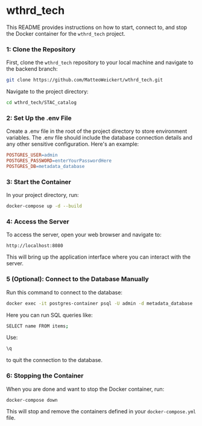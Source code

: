 # wthrd_tech

This README provides instructions on how to start, connect to, and stop the Docker container for the `wthrd_tech` project.

### 1: Clone the Repository
First, clone the `wthrd_tech` repository to your local machine and navigate to the backend branch:
```bash
git clone https://github.com/MatteoWeickert/wthrd_tech.git
```
Navigate to the project directory:
```bash
cd wthrd_tech/STAC_catalog
```

### 2: Set Up the .env File 
Create a .env file in the root of the project directory to store environment variables. The .env file should include the database connection details and any other sensitive configuration. Here's an example:
```makefile
POSTGRES_USER=admin
POSTGRES_PASSWORD=enterYourPasswordHere
POSTGRES_DB=metadata_database
```

### 3: Start the Container

In your project directory, run:

```bash
docker-compose up -d --build
```

### 4: Access the Server

To access the server, open your web browser and navigate to:

```
http://localhost:8080
```

This will bring up the application interface where you can interact with the server.

### 5 (Optional): Connect to the Database Manually 

Run this command to connect to the database:

```bash
docker exec -it postgres-container psql -U admin -d metadata_database
```

Here you can run SQL queries like:

```bash
SELECT name FROM items;
```

Use:

```bash
\q
```

to quit the connection to the database.

### 6: Stopping the Container

When you are done and want to stop the Docker container, run:

```bash
docker-compose down
```

This will stop and remove the containers defined in your `docker-compose.yml` file.
